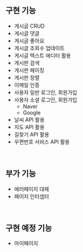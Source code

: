## 구현 기능
- 게시글 CRUD
- 게시글 댓글
- 게시글 좋아요
- 게시글 조회수 업데이트
- 게시글 텍스트 에디터 활용
- 게시판 검색
- 게시판 페이징
- 게시판 정렬
- 이메일 인증
- 사용자 일반 로그인, 회원가입
- 사용자 소셜 로그인, 회원가입
  - Naver
  - Google
- 날씨 API 활용
- 지도 API 활용
- 길찾기 API 활용
- 우편번호 서비스 API 활용
<br>

## 부가 기능
- 에러페이지 대체
- 페이지 인터셉터
<br>

## 구현 예정 기능 
- 마이페이지

